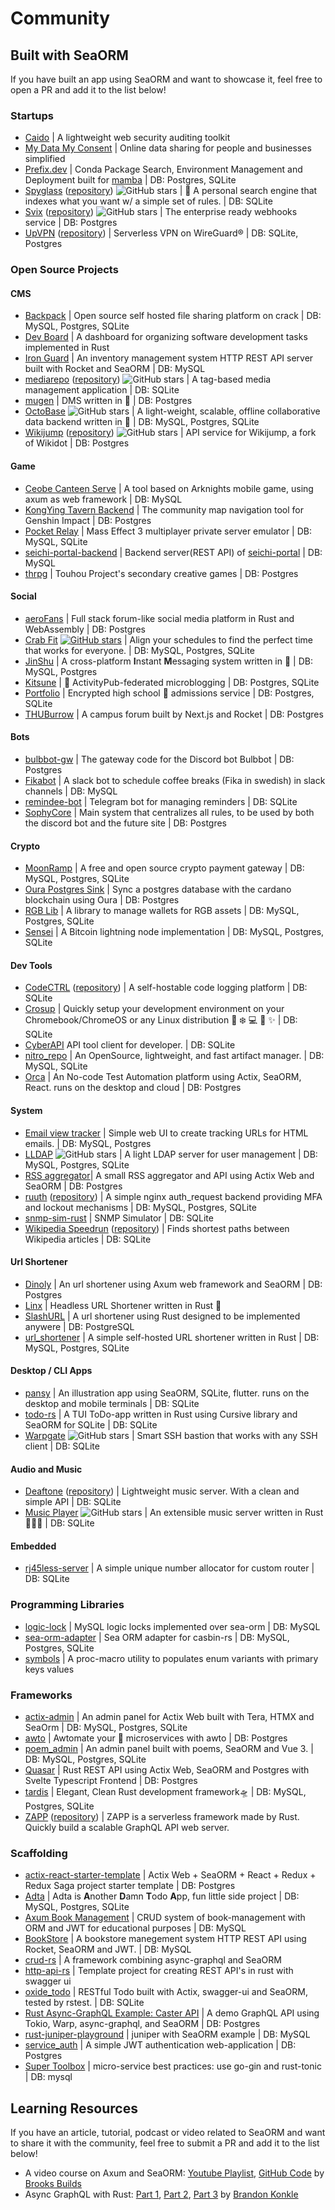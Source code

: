 # Community

## Built with SeaORM

If you have built an app using SeaORM and want to showcase it, feel free to open a PR and add it to the list below!

### Startups

- [Caido](https://caido.io/) | A lightweight web security auditing toolkit
- [My Data My Consent](https://mydatamyconsent.com/) | Online data sharing for people and businesses simplified
- [Prefix.dev](https://prefix.dev/) | Conda Package Search, Environment Management and Deployment built for [mamba](https://github.com/mamba-org/mamba)  | DB: Postgres, SQLite
- [Spyglass](https://www.spyglass.fyi/) ([repository](https://github.com/a5huynh/spyglass)) ![GitHub stars](https://img.shields.io/github/stars/a5huynh/spyglass.svg?style=social) | 🔭 A personal search engine that indexes what you want w/ a simple set of rules. | DB: SQLite
- [Svix](https://www.svix.com/) ([repository](https://github.com/svix/svix-webhooks)) ![GitHub stars](https://img.shields.io/github/stars/svix/svix-webhooks.svg?style=social) | The enterprise ready webhooks service | DB: Postgres
- [UpVPN](https://upvpn.app) ([repository](https://github.com/upvpn/upvpn-app)) | Serverless VPN on WireGuard® | DB: SQLite, Postgres

### Open Source Projects

#### CMS

- [Backpack](https://github.com/JSH32/Backpack) | Open source self hosted file sharing platform on crack | DB: MySQL, Postgres, SQLite
- [Dev Board](https://github.com/goto-eof/dev_board_api_rust) | A dashboard for organizing software development tasks implemented in Rust
- [Iron Guard](https://github.com/AfaanBilal/iron-guard-server) | An inventory management system HTTP REST API server built with Rocket and SeaORM | DB: MySQL
- [mediarepo](https://mediarepo.trivernis.dev) ([repository](https://github.com/Trivernis/mediarepo)) ![GitHub stars](https://img.shields.io/github/stars/Trivernis/mediarepo.svg?style=social) | A tag-based media management application | DB: SQLite
- [mugen](https://github.com/koopa1338/mugen-dms) | DMS written in 🦀 | DB: Postgres
- [OctoBase](https://github.com/toeverything/OctoBase) ![GitHub stars](https://img.shields.io/github/stars/toeverything/OctoBase.svg?style=social) | A light-weight, scalable, offline collaborative data backend written in 🦀 | DB: MySQL, Postgres, SQLite
- [Wikijump](https://github.com/scpwiki/wikijump) ([repository](https://github.com/scpwiki/wikijump/tree/develop/deepwell)) ![GitHub stars](https://img.shields.io/github/stars/scpwiki/wikijump.svg?style=social) | API service for Wikijump, a fork of Wikidot | DB: Postgres

#### Game
- [Ceobe Canteen Serve](https://github.com/Enraged-Dun-Cookie-Development-Team/Ceobe-Canteen-Serve) | A tool based on Arknights mobile game, using axum as web framework | DB: MySQL
- [KongYing Tavern Backend](https://github.com/kongying-tavern/genshin-cloud-rust) | The community map navigation tool for Genshin Impact | DB: Postgres
- [Pocket Relay](https://github.com/PocketRelay/Server) | Mass Effect 3 multiplayer private server emulator | DB: MySQL, SQLite
- [seichi-portal-backend](https://github.com/GiganticMinecraft/seichi-portal-backend) | Backend server(REST API) of [seichi-portal](https://github.com/GiganticMinecraft/seichi-portal) | DB: MySQL
- [thrpg](https://github.com/thrpg/thrpg) | Touhou Project's secondary creative games | DB: Postgres

#### Social
- [aeroFans](https://github.com/naryand/aerofans) | Full stack forum-like social media platform in Rust and WebAssembly | DB: Postgres
- [Crab Fit](https://crab.fit) [![GitHub stars](https://img.shields.io/github/stars/GRA0007/crab.fit.svg?style=social)](https://github.com/GRA0007/crab.fit) | Align your schedules to find the perfect time that works for everyone. | DB: MySQL, Postgres, SQLite
- [JinShu](https://github.com/gengteng/jinshu) | A cross-platform **I**nstant **M**essaging system written in 🦀 | DB: MySQL, Postgres
- [Kitsune](https://github.com/kitsune-soc/kitsune) | 🦊 ActivityPub-federated microblogging | DB: Postgres, SQLite
- [Portfolio](https://github.com/admisio/Portfolio) | Encrypted high school 🏫 admissions service | DB: Postgres, SQLite
- [THUBurrow](https://github.com/BobAnkh/THUBurrow) | A campus forum built by Next.js and Rocket | DB: Postgres

#### Bots
- [bulbbot-gw](https://github.com/TeamBulbbot/bulbbot-gw) | The gateway code for the Discord bot Bulbbot | DB: Postgres
- [Fikabot](https://github.com/sousandrei/fikabot) | A slack bot to schedule coffee breaks (Fika in swedish) in slack channels | DB: MySQL
- [remindee-bot](https://github.com/magnickolas/remindee-bot) | Telegram bot for managing reminders | DB: SQLite
- [SophyCore](https://github.com/FarDragi/SophyCore) | Main system that centralizes all rules, to be used by both the discord bot and the future site | DB: Postgres

#### Crypto
- [MoonRamp](https://github.com/MoonRamp/MoonRamp) | A free and open source crypto payment gateway | DB: MySQL, Postgres, SQLite
- [Oura Postgres Sink](https://github.com/dcSpark/oura-postgres-sink) | Sync a postgres database with the cardano blockchain using Oura | DB: Postgres
- [RGB Lib](https://github.com/RGB-Tools/rgb-lib) | A library to manage wallets for RGB assets | DB: MySQL, Postgres, SQLite
- [Sensei](https://github.com/L2-Technology/sensei) | A Bitcoin lightning node implementation | DB: MySQL, Postgres, SQLite

#### Dev Tools
- [CodeCTRL](https://codectrl.authentura.com) ([repository](https://github.com/Authentura/codectrl)) | A self-hostable code logging platform | DB: SQLite
- [Crosup](https://github.com/tsirysndr/crosup) | Quickly setup your development environment on your Chromebook/ChromeOS or any Linux distribution 🐧 ❄️ 💻 🚀 ✨ | DB: SQLite
- [CyberAPI](https://github.com/vicanso/cyberapi) API tool client for developer. | DB: SQLite
- [nitro_repo](https://github.com/wyatt-herkamp/nitro_repo) | An OpenSource, lightweight, and fast artifact manager. | DB: MySQL, SQLite
- [Orca](https://github.com/workfoxes/orca) | An No-code Test Automation platform using Actix, SeaORM, React. runs on the desktop and cloud | DB: Postgres

#### System
- [Email view tracker](https://github.com/friedemannsommer/email-view-tracker) | Simple web UI to create tracking URLs for HTML emails. | DB: MySQL, Postgres
- [LLDAP](https://github.com/nitnelave/lldap) ![GitHub stars](https://img.shields.io/github/stars/nitnelave/lldap.svg?style=social) | A light LDAP server for user management | DB: MySQL, Postgres, SQLite
- [RSS aggregator](https://github.com/fistons/rss-aggregator)| A small RSS aggregator and API using Actix Web and SeaORM | DB: Postgres
- [ruuth](https://github.com/outurnate/ruuth) ([repository](https://github.com/outurnate/ruuth)) | A simple nginx auth_request backend providing MFA and lockout mechanisms | DB: MySQL, Postgres, SQLite
- [snmp-sim-rust](https://github.com/sonalake/snmp-sim-rust) | SNMP Simulator | DB: SQLite
- [Wikipedia Speedrun](https://wikipediaspeedrun.com) ([repository](https://github.com/hut8/wikipedia-speedrun)) | Finds shortest paths between Wikipedia articles | DB: SQLite

#### Url Shortener
- [Dinoly](https://github.com/ippsav/Dinoly) | An url shortener using Axum web framework and SeaORM | DB: Postgres
- [Linx](https://github.com/whizzes/linx) | Headless URL Shortener written in Rust 🦀
- [SlashURL](https://github.com/henriquekirchheck/slashurl) | A url shortener using Rust designed to be implemented anywere | DB: PostgreSQL
- [url_shortener](https://github.com/michidk/url_shortener) | A simple self-hosted URL shortener written in Rust | DB: MySQL, Postgres, SQLite

#### Desktop / CLI Apps

- [pansy](https://github.com/niuhuan/pansy) | An illustration app using SeaORM, SQLite, flutter. runs on the desktop and mobile terminals | DB: SQLite
- [todo-rs](https://github.com/anshulxyz/todo-rs/) | A TUI ToDo-app written in Rust using Cursive library and SeaORM for SQLite | DB: SQLite
- [Warpgate](https://github.com/warp-tech/warpgate) ![GitHub stars](https://img.shields.io/github/stars/warp-tech/warpgate.svg?style=social) | Smart SSH bastion that works with any SSH client | DB: SQLite

#### Audio and Music

- [Deaftone](https://deaftone.org) ([repository](https://github.com/Ortygia/Deaftone)) | Lightweight music server. With a clean and simple API | DB: SQLite
- [Music Player](https://github.com/tsirysndr/music-player) ![GitHub stars](https://img.shields.io/github/stars/tsirysndr/music-player.svg?style=social) | An extensible music server written in Rust 🚀🎵✨ | DB: SQLite

#### Embedded

- [rj45less-server](https://github.com/pmnxis/rj45less-server) | A simple unique number allocator for custom router | DB: SQLite

### Programming Libraries

- [logic-lock](https://github.com/nappa85/logic-lock) | MySQL logic locks implemented over sea-orm | DB: MySQL
- [sea-orm-adapter](https://github.com/ZihanType/sea-orm-adapter) | Sea ORM adapter for casbin-rs | DB: MySQL, Postgres, SQLite
- [symbols](https://github.com/nappa85/symbols) | A proc-macro utility to populates enum variants with primary keys values

### Frameworks

- [actix-admin](https://github.com/mgugger/actix-admin/) | An admin panel for Actix Web built with Tera, HTMX and SeaOrm | DB: MySQL, Postgres, SQLite
- [awto](https://github.com/awto-rs/awto) | Awtomate your 🦀 microservices with awto | DB: Postgres
- [poem_admin](https://github.com/lingdu1234/poem_admin) | An admin panel built with poems, SeaORM and Vue 3. | DB: MySQL, Postgres, SQLite
- [Quasar](https://github.com/Technik97/Quasar) | Rust REST API using Actix Web, SeaORM and Postgres with Svelte Typescript Frontend | DB: Postgres
- [tardis](https://github.com/ideal-world/tardis) | Elegant, Clean Rust development framework🛸 | DB: MySQL, Postgres, SQLite
- [ZAPP](https://zapp.epics.dev) ([repository](https://github.com/EpicsDAO/zapp)) | ZAPP is a serverless framework made by Rust. Quickly build a scalable GraphQL API web server.

### Scaffolding

- [actix-react-starter-template](https://github.com/aslamplr/actix-react-starter-template) | Actix Web + SeaORM + React + Redux + Redux Saga project starter template | DB: Postgres
- [Adta](https://github.com/aaronleopold/adta) | Adta is **A**nother **D**amn **T**odo **A**pp, fun little side project | DB: MySQL, Postgres, SQLite
- [Axum Book Management](https://github.com/lz1998/axum-book-management) | CRUD system of book-management with ORM and JWT for educational purposes | DB: MySQL
- [BookStore](https://github.com/AfaanBilal/bookstore) | A bookstore manegement system HTTP REST API using Rocket, SeaORM and JWT. | DB: MySQL
- [crud-rs](https://github.com/onichandame/crud-rs) | A framework combining async-graphql and SeaORM
- [http-api-rs](https://github.com/daniel-samson/http-api-rs) | Template project for creating REST API's in rust with swagger ui
- [oxide_todo](https://github.com/TheAwiteb/oxide_todo) | RESTful Todo built with Actix, swagger-ui and SeaORM, tested by rstest. | DB: SQLite
- [Rust Async-GraphQL Example: Caster API](https://github.com/bkonkle/rust-example-caster-api) | A demo GraphQL API using Tokio, Warp, async-graphql, and SeaORM | DB: Postgres
- [rust-juniper-playground](https://github.com/Yama-Tomo/rust-juniper-playground) | juniper with SeaORM example | DB: MySQL
- [service_auth](https://github.com/shorii/service_auth) | A simple JWT authentication web-application | DB: Postgres
- [Super Toolbox](https://github.com/atopx/toolbox) | micro-service best practices: use go-gin and rust-tonic | DB: mysql

## Learning Resources

If you have an article, tutorial, podcast or video related to SeaORM and want to share it with the community, feel free to submit a PR and add it to the list below!

- A video course on Axum and SeaORM: [Youtube Playlist](https://www.youtube.com/playlist?list=PLrmY5pVcnuE-_CP7XZ_44HN-mDrLQV4nS), [GitHub Code](https://github.com/brooks-builds/full-stack-todo-rust-course/tree/main/backend/rust/axum) by [
Brooks Builds](https://github.com/brooks-builds)
- Async GraphQL with Rust: [Part 1](https://konkle.us/async-graphql-rust-1-introduction/), [Part 2](https://konkle.us/async-graphql-with-rust-part-two/), [Part 3](https://konkle.us/async-graphql-with-rust-part-three/) by [Brandon Konkle](https://github.com/bkonkle)

